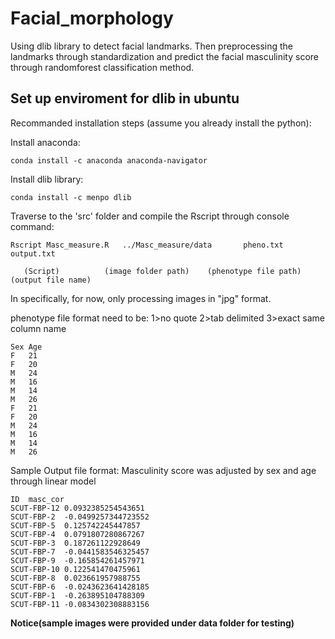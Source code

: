 # Facial_morphology

Using dlib library to detect facial landmarks. Then preprocessing the landmarks through standardization and predict the facial masculinity score through randomforest classification method.

## Set up enviroment for dlib in ubuntu

Recommanded installation steps (assume you already install the python):

Install anaconda:
```
conda install -c anaconda anaconda-navigator
```
Install dlib library:
```
conda install -c menpo dlib
```


Traverse to the 'src' folder and compile the Rscript through console command:
```
Rscript Masc_measure.R   ../Masc_measure/data       pheno.txt           output.txt
```
	
	   (Script)          (image folder path)    (phenotype file path)   (output file name)


In specifically, for now, only processing images in "jpg" format.

phenotype file format need to be:   1>no quote 2>tab delimited 3>exact same column name
```
Sex	Age
F	21
F	20
M	24
M	16
M	14
M	26
F	21
F	20
M	24
M	16
M	14
M	26

```
Sample Output file format:  Masculinity score was adjusted by sex and age through linear model
```
ID	masc_cor
SCUT-FBP-12	0.0932385254543651
SCUT-FBP-2	-0.0499257344723552
SCUT-FBP-5	0.125742245447857
SCUT-FBP-4	0.0791807280867267
SCUT-FBP-3	0.187261122928649
SCUT-FBP-7	-0.0441583546325457
SCUT-FBP-9	-0.165854261457971
SCUT-FBP-10	0.122541470475961
SCUT-FBP-8	0.023661957988755
SCUT-FBP-6	-0.0243623641428185
SCUT-FBP-1	-0.263895104788309
SCUT-FBP-11	-0.0834302308883156
```
**Notice(sample images were provided under data folder for testing)**
